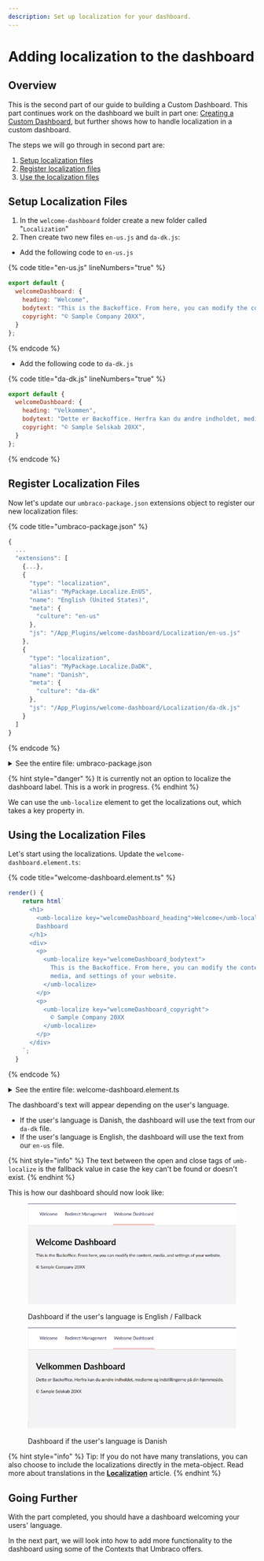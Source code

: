 ```yaml
---
description: Set up localization for your dashboard.
---
```


# Adding localization to the dashboard

## Overview

This is the second part of our guide to building a Custom Dashboard. This part continues work on the dashboard we built in part one: [Creating a Custom Dashboard](./), but further shows how to handle localization in a custom dashboard.

The steps we will go through in second part are:

1. [Setup localization files](adding-localization-to-the-dashboard.md#setup-localization-files)
2. [Register localization files](adding-localization-to-the-dashboard.md#register-localization-files)
3. [Use the localization files](adding-localization-to-the-dashboard.md#using-the-localization-files)

## Setup Localization Files

1. In the `welcome-dashboard` folder create a new folder called "`Localization`"
2. Then create two new files `en-us.js` and `da-dk.js`:

* Add the following code to `en-us.js`

{% code title="en-us.js" lineNumbers="true" %}

```javascript
export default {
  welcomeDashboard: {
    heading: "Welcome",
    bodytext: "This is the Backoffice. From here, you can modify the content, media, and settings of your website.",
    copyright: "© Sample Company 20XX",
  }
};
```

{% endcode %}

* Add the following code to `da-dk.js`

{% code title="da-dk.js" lineNumbers="true" %}

```javascript
export default {
  welcomeDashboard: {
    heading: "Velkommen",
    bodytext: "Dette er Backoffice. Herfra kan du ændre indholdet, medierne og indstillingerne på din hjemmeside.",
    copyright: "© Sample Selskab 20XX",
  }
};
```

{% endcode %}

## Register Localization Files

Now let's update our `umbraco-package.json` extensions object to register our new localization files:

{% code title="umbraco-package.json" %}

```typescript
{
  ...
  "extensions": [
    {...},
    {
      "type": "localization",
      "alias": "MyPackage.Localize.EnUS",
      "name": "English (United States)",
      "meta": {
        "culture": "en-us"
      },
      "js": "/App_Plugins/welcome-dashboard/Localization/en-us.js"
    },
    {
      "type": "localization",
      "alias": "MyPackage.Localize.DaDK",
      "name": "Danish",
      "meta": {
        "culture": "da-dk"
      },
      "js": "/App_Plugins/welcome-dashboard/Localization/da-dk.js"
    }
  ]
}
```

{% endcode %}

<details>

<summary>See the entire file: umbraco-package.json</summary>

{% code title="umbraco-package.json" lineNumbers="true" %}

```json
{
  "$schema": "../../umbraco-package-schema.json",
  "name": "My.WelcomePackage",
  "version": "0.1.0",
  "extensions": [
    {
      "type": "dashboard",
      "alias": "my.welcome.dashboard",
      "name": "My Welcome Dashboard",
      "element": "/App_Plugins/welcome-dashboard/dist/welcome-dashboard.js",
      "elementName": "my-welcome-dashboard",
      "weight": -1,
      "meta": {
        "label": "Welcome Dashboard",
        "pathname": "welcome-dashboard"
      },
      "conditions": [
        {
          "alias": "Umb.Condition.SectionAlias",
          "match": "Umb.Section.Content"
        }
      ]
    },
    {
      "type": "localization",
      "alias": "MyPackage.Localize.EnUS",
      "name": "English (United States)",
      "meta": {
        "culture": "en-us"
      },
      "js": "/App_Plugins/welcome-dashboard/Localization/en-us.js"
    },
    {
      "type": "localization",
      "alias": "MyPackage.Localize.DaDK",
      "name": "Danish",
      "meta": {
        "culture": "da-dk"
      },
      "js": "/App_Plugins/welcome-dashboard/Localization/da-dk.js"
    }
  ]
}
```

{% endcode %}

</details>

{% hint style="danger" %}
It is currently not an option to localize the dashboard label. This is a work in progress.
{% endhint %}

We can use the `umb-localize` element to get the localizations out, which takes a key property in.

## Using the Localization Files

Let's start using the localizations. Update the `welcome-dashboard.element.ts`:

{% code title="welcome-dashboard.element.ts" %}

```typescript
render() {
    return html`
      <h1>
        <umb-localize key="welcomeDashboard_heading">Welcome</umb-localize>
        Dashboard
      </h1>
      <div>
        <p>
          <umb-localize key="welcomeDashboard_bodytext">
            This is the Backoffice. From here, you can modify the content,
            media, and settings of your website.
          </umb-localize>
        </p>
        <p>
          <umb-localize key="welcomeDashboard_copyright">
            © Sample Company 20XX
          </umb-localize>
        </p>
      </div>
    `;
  }
```

{% endcode %}

<details>

<summary>See the entire file: welcome-dashboard.element.ts</summary>

{% code title="welcome-dashboard.element.ts" lineNumbers="true" %}

```typescript
import { LitElement, css, html, customElement} from "@umbraco-cms/backoffice/external/lit";
import { UmbElementMixin } from "@umbraco-cms/backoffice/element-api";

@customElement('my-welcome-dashboard')
export class MyWelcomeDashboardElement extends UmbElementMixin(LitElement) {

  render() {
    return html`
      <h1>
        <umb-localize key="welcomeDashboard_heading">Welcome</umb-localize>
        Dashboard
      </h1>
      <div>
        <p>
          <umb-localize key="welcomeDashboard_bodytext">
            This is the Backoffice. From here, you can modify the content,
            media, and settings of your website.
          </umb-localize>
        </p>
        <p>
          <umb-localize key="welcomeDashboard_copyright">
            © Sample Company 20XX
          </umb-localize>
        </p>
      </div>
    `;
  }

  static styles = [
    css`
      :host {
        display: block;
        padding: 24px;
      }
    `,
  ];
}

export default MyWelcomeDashboardElement;

declare global {
  interface HTMLElementTagNameMap {
    'my-welcome-dashboard': MyWelcomeDashboardElement;
  }
}
```

{% endcode %}

</details>

The dashboard's text will appear depending on the user's language.

* If the user's language is Danish, the dashboard will use the text from our `da-dk` file.
* If the user's language is English, the dashboard will use the text from our `en-us` file.

{% hint style="info" %}
The text between the open and close tags of `umb-localize` is the fallback value in case the key can't be found or doesn't exist.
{% endhint %}

This is how our dashboard should now look like:

<div>

<figure><img src="../../.gitbook/assets/welcome-eng (1).png" alt=""><figcaption><p>Dashboard if the user's language is English / Fallback</p></figcaption></figure>

<figure><img src="../../.gitbook/assets/welcome-da (1).png" alt=""><figcaption><p>Dashboard if the user's language is Danish</p></figcaption></figure>

</div>

{% hint style="info" %}
Tip: If you do not have many translations, you can also choose to include the localizations directly in the meta-object. Read more about translations in the [**Localization**](../../extending-backoffice/localization/) article.
{% endhint %}

## Going Further

With the part completed, you should have a dashboard welcoming your users' language.

In the next part, we will look into how to add more functionality to the dashboard using some of the Contexts that Umbraco offers.
